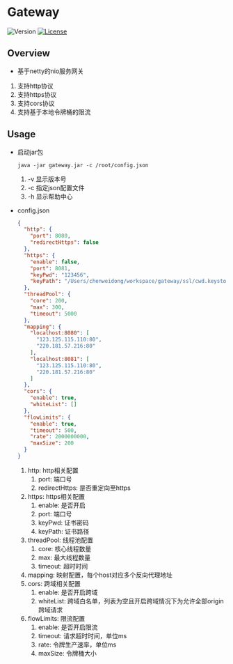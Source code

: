 # Gateway

![Version](https://img.shields.io/badge/version-1.4.0-green.svg)
[![License](https://img.shields.io/badge/license-MIT-blue.svg)](http://opensource.org/licenses/MIT)

## Overview
- 基于netty的nio服务网关
1. 支持http协议
1. 支持https协议
1. 支持cors协议
1. 支持基于本地令牌桶的限流

## Usage

- 启动jar包
    ```shell
    java -jar gateway.jar -c /root/config.json
    ```
    1. -v 显示版本号
    1. -c 指定json配置文件
    1. -h 显示帮助中心
    
- config.json
    ```json
    {
      "http": {
        "port": 8080,
        "redirectHttps": false
      },
      "https": {
        "enable": false,
        "port": 8081,
        "keyPwd": "123456",
        "keyPath": "/Users/chenweidong/workspace/gateway/ssl/cwd.keystore"
      },
      "threadPool": {
        "core": 200,
        "max": 300,
        "timeout": 5000
      },
      "mapping": {
        "localhost:8080": [
          "123.125.115.110:80",
          "220.181.57.216:80"
        ],
        "localhost:8081": [
          "123.125.115.110:80",
          "220.181.57.216:80"
        ]
      },
      "cors": {
        "enable": true,
        "whiteList": []
      },
      "flowLimits": {
        "enable": true,
        "timeout": 500,
        "rate": 2000000000,
        "maxSize": 200
      }
    }
    ```
    1. http: http相关配置
        1. port: 端口号
        1. redirectHttps: 是否重定向至https
    1. https: https相关配置
        1. enable: 是否开启
        1. port: 端口号
        1. keyPwd: 证书密码
        1. keyPath: 证书路径
    1. threadPool: 线程池配置
        1. core: 核心线程数量
        1. max: 最大线程数量
        1. timeout: 超时时间
    1. mapping: 映射配置，每个host对应多个反向代理地址
    1. cors: 跨域相关配置
        1. enable: 是否开启跨域
        1. whiteList: 跨域白名单，列表为空且开启跨域情况下为允许全部origin跨域请求
    1. flowLimits: 限流配置
        1. enable: 是否开启限流
        1. timeout: 请求超时时间，单位ms
        1. rate: 令牌生产速率，单位ms
        1. maxSize: 令牌桶大小
